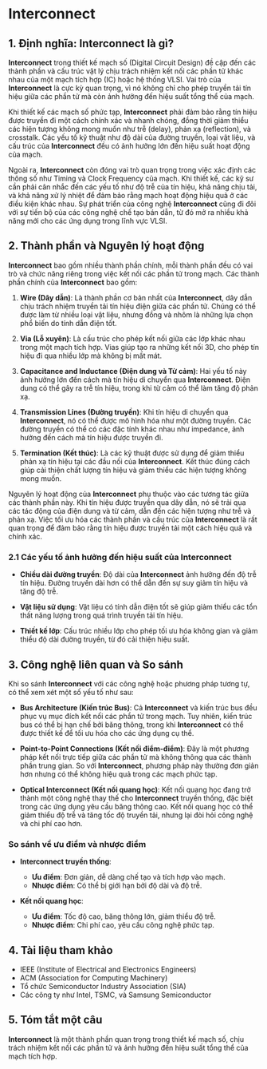 # Interconnect

## 1. Định nghĩa: **Interconnect** là gì?
**Interconnect** trong thiết kế mạch số (Digital Circuit Design) đề cập đến các thành phần và cấu trúc vật lý chịu trách nhiệm kết nối các phần tử khác nhau của một mạch tích hợp (IC) hoặc hệ thống VLSI. Vai trò của **Interconnect** là cực kỳ quan trọng, vì nó không chỉ cho phép truyền tải tín hiệu giữa các phần tử mà còn ảnh hưởng đến hiệu suất tổng thể của mạch. 

Khi thiết kế các mạch số phức tạp, **Interconnect** phải đảm bảo rằng tín hiệu được truyền đi một cách chính xác và nhanh chóng, đồng thời giảm thiểu các hiện tượng không mong muốn như trễ (delay), phản xạ (reflection), và crosstalk. Các yếu tố kỹ thuật như độ dài của đường truyền, loại vật liệu, và cấu trúc của **Interconnect** đều có ảnh hưởng lớn đến hiệu suất hoạt động của mạch.

Ngoài ra, **Interconnect** còn đóng vai trò quan trọng trong việc xác định các thông số như Timing và Clock Frequency của mạch. Khi thiết kế, các kỹ sư cần phải cân nhắc đến các yếu tố như độ trễ của tín hiệu, khả năng chịu tải, và khả năng xử lý nhiệt để đảm bảo rằng mạch hoạt động hiệu quả ở các điều kiện khác nhau. Sự phát triển của công nghệ **Interconnect** cũng đi đôi với sự tiến bộ của các công nghệ chế tạo bán dẫn, từ đó mở ra nhiều khả năng mới cho các ứng dụng trong lĩnh vực VLSI.

## 2. Thành phần và Nguyên lý hoạt động
**Interconnect** bao gồm nhiều thành phần chính, mỗi thành phần đều có vai trò và chức năng riêng trong việc kết nối các phần tử trong mạch. Các thành phần chính của **Interconnect** bao gồm:

1. **Wire (Dây dẫn)**: Là thành phần cơ bản nhất của **Interconnect**, dây dẫn chịu trách nhiệm truyền tải tín hiệu điện giữa các phần tử. Chúng có thể được làm từ nhiều loại vật liệu, nhưng đồng và nhôm là những lựa chọn phổ biến do tính dẫn điện tốt.

2. **Via (Lỗ xuyên)**: Là cấu trúc cho phép kết nối giữa các lớp khác nhau trong một mạch tích hợp. Vias giúp tạo ra những kết nối 3D, cho phép tín hiệu đi qua nhiều lớp mà không bị mất mát.

3. **Capacitance and Inductance (Điện dung và Từ cảm)**: Hai yếu tố này ảnh hưởng lớn đến cách mà tín hiệu di chuyển qua **Interconnect**. Điện dung có thể gây ra trễ tín hiệu, trong khi từ cảm có thể làm tăng độ phản xạ.

4. **Transmission Lines (Đường truyền)**: Khi tín hiệu di chuyển qua **Interconnect**, nó có thể được mô hình hóa như một đường truyền. Các đường truyền có thể có các đặc tính khác nhau như impedance, ảnh hưởng đến cách mà tín hiệu được truyền đi.

5. **Termination (Kết thúc)**: Là các kỹ thuật được sử dụng để giảm thiểu phản xạ tín hiệu tại các đầu nối của **Interconnect**. Kết thúc đúng cách giúp cải thiện chất lượng tín hiệu và giảm thiểu các hiện tượng không mong muốn.

Nguyên lý hoạt động của **Interconnect** phụ thuộc vào các tương tác giữa các thành phần này. Khi tín hiệu được truyền qua dây dẫn, nó sẽ trải qua các tác động của điện dung và từ cảm, dẫn đến các hiện tượng như trễ và phản xạ. Việc tối ưu hóa các thành phần và cấu trúc của **Interconnect** là rất quan trọng để đảm bảo rằng tín hiệu được truyền tải một cách hiệu quả và chính xác.

### 2.1 Các yếu tố ảnh hưởng đến hiệu suất của Interconnect
- **Chiều dài đường truyền**: Độ dài của **Interconnect** ảnh hưởng đến độ trễ tín hiệu. Đường truyền dài hơn có thể dẫn đến sự suy giảm tín hiệu và tăng độ trễ.
  
- **Vật liệu sử dụng**: Vật liệu có tính dẫn điện tốt sẽ giúp giảm thiểu các tổn thất năng lượng trong quá trình truyền tải tín hiệu.

- **Thiết kế lớp**: Cấu trúc nhiều lớp cho phép tối ưu hóa không gian và giảm thiểu độ dài đường truyền, từ đó cải thiện hiệu suất.

## 3. Công nghệ liên quan và So sánh
Khi so sánh **Interconnect** với các công nghệ hoặc phương pháp tương tự, có thể xem xét một số yếu tố như sau:

- **Bus Architecture (Kiến trúc Bus)**: Cả **Interconnect** và kiến trúc bus đều phục vụ mục đích kết nối các phần tử trong mạch. Tuy nhiên, kiến trúc bus có thể bị hạn chế bởi băng thông, trong khi **Interconnect** có thể được thiết kế để tối ưu hóa cho các ứng dụng cụ thể.

- **Point-to-Point Connections (Kết nối điểm-điểm)**: Đây là một phương pháp kết nối trực tiếp giữa các phần tử mà không thông qua các thành phần trung gian. So với **Interconnect**, phương pháp này thường đơn giản hơn nhưng có thể không hiệu quả trong các mạch phức tạp.

- **Optical Interconnect (Kết nối quang học)**: Kết nối quang học đang trở thành một công nghệ thay thế cho **Interconnect** truyền thống, đặc biệt trong các ứng dụng yêu cầu băng thông cao. Kết nối quang học có thể giảm thiểu độ trễ và tăng tốc độ truyền tải, nhưng lại đòi hỏi công nghệ và chi phí cao hơn.

### So sánh về ưu điểm và nhược điểm
- **Interconnect truyền thống**:
  - **Ưu điểm**: Đơn giản, dễ dàng chế tạo và tích hợp vào mạch.
  - **Nhược điểm**: Có thể bị giới hạn bởi độ dài và độ trễ.

- **Kết nối quang học**:
  - **Ưu điểm**: Tốc độ cao, băng thông lớn, giảm thiểu độ trễ.
  - **Nhược điểm**: Chi phí cao, yêu cầu công nghệ phức tạp.

## 4. Tài liệu tham khảo
- IEEE (Institute of Electrical and Electronics Engineers)
- ACM (Association for Computing Machinery)
- Tổ chức Semiconductor Industry Association (SIA)
- Các công ty như Intel, TSMC, và Samsung Semiconductor

## 5. Tóm tắt một câu
**Interconnect** là một thành phần quan trọng trong thiết kế mạch số, chịu trách nhiệm kết nối các phần tử và ảnh hưởng đến hiệu suất tổng thể của mạch tích hợp.